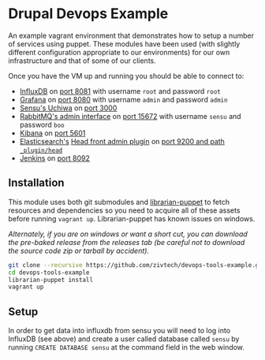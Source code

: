 
# Drupal Devops Example

An example vagrant environment that demonstrates how to setup a number of services
using puppet. These modules have been used (with slightly different configuration
appropriate to our environments) for our own infrastructure and that of some of our
clients.

Once you have the VM up and running you should be able to connect to:

  - [InfluxDB](https://influxdb.com/) on [port 8081](http://33.33.33.45:8083/) with username `root` and password `root`
  - [Grafana](http://grafana.org/) on [port 8080](http://33.33.33.45:8080/) with username `admin` and password `admin`
  - [Sensu's Uchiwa](https://uchiwa.io/) on [port 3000](http://33.33.33.45:3000)
  - [RabbitMQ's admin interface](https://www.rabbitmq.com/) on [port 15672](http://33.33.33.45:15672) with username `sensu` and password `boo` 
  - [Kibana](https://www.elastic.co/products/kibana) on [port 5601](http://33.33.33.45:5601/)
  - [Elasticsearch's](https://www.elastic.co/products/elasticsearch) [Head front admin plugin](http://mobz.github.io/elasticsearch-head/) on [port 9200 and path `_plugin/head`](http://33.33.33.45:9200/_plugin/head/)
  - [Jenkins](http://jenkinsci.org/) on [port 8092](http://33.33.33.45:8092)

## Installation

This module uses both git submodules and [librarian-puppet](https://github.com/rodjek/librarian-puppet)
to fetch resources and dependencies so you need to acquire all of these assets before running `vagrant up`. Librarian-puppet has known issues
on windows.

*Alternately, if you are on windows or want a short cut, you can download the pre-baked release from the releases tab (be careful not to
download the source code zip or tarball by accident).*

````bash
git clone --recursive https://github.com/zivtech/devops-tools-example.git
cd devops-tools-example
librarian-puppet install
vagrant up
````

## Setup

In order to get data into influxdb from sensu you will need to log into InfluxDB (see above) and
create a user called database called `sensu` by running `CREATE DATABASE sensu` at the command
field in the web window.

